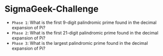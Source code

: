# SigmaGeek-Challenge
- `Phase 1`: What is the first 9-digit palindromic prime found in the decimal expansion of Pi? 
- `Phase 2`: What is the first 21-digit palindromic prime found in the decimal expansion of Pi? 
- `Phase 3`: What is the largest palindromic prime found in the decimal expansion of Pi? 
